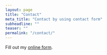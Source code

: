 ```yaml
---
layout: page
title: "Contact"
meta_title: "Contact by using contact form"
subheadline: ""
teaser: ""
permalink: "/contact/"
---
```


<div id="wufoo-zi5qiuf0xegnbl">
Fill out my <a href="https://kimfetti.wufoo.com/forms/zi5qiuf0xegnbl">online form</a>.
</div>
<div id="wuf-adv" style="font-family:inherit;font-size: small;color:#a7a7a7;text-align:center;display:block;"></div>
<script type="text/javascript">var zi5qiuf0xegnbl;(function(d, t) {
var s = d.createElement(t), options = {
'userName':'kimfetti',
'formHash':'zi5qiuf0xegnbl',
'autoResize':true,
'height':'577',
'async':true,
'host':'wufoo.com',
'header':'show',
'ssl':true};
s.src = ('https:' == d.location.protocol ? 'https://' : 'http://') + 'www.wufoo.com/scripts/embed/form.js';
s.onload = s.onreadystatechange = function() {
var rs = this.readyState; if (rs) if (rs != 'complete') if (rs != 'loaded') return;
try { zi5qiuf0xegnbl = new WufooForm();zi5qiuf0xegnbl.initialize(options);zi5qiuf0xegnbl.display(); } catch (e) {}};
var scr = d.getElementsByTagName(t)[0], par = scr.parentNode; par.insertBefore(s, scr);
})(document, 'script');</script>


